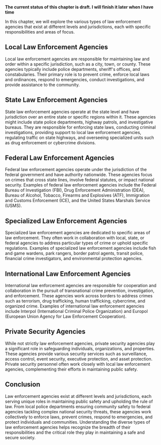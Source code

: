**The current status of this chapter is draft. I will finish it later when I have time**

In this chapter, we will explore the various types of law enforcement agencies that exist at different levels and jurisdictions, each with specific responsibilities and areas of focus.

Local Law Enforcement Agencies
------------------------------

Local law enforcement agencies are responsible for maintaining law and order within a specific jurisdiction, such as a city, town, or county. These agencies typically include police departments, sheriff's offices, and constabularies. Their primary role is to prevent crime, enforce local laws and ordinances, respond to emergencies, conduct investigations, and provide assistance to the community.

State Law Enforcement Agencies
------------------------------

State law enforcement agencies operate at the state level and have jurisdiction over an entire state or specific regions within it. These agencies might include state police departments, highway patrols, and investigative bureaus. They are responsible for enforcing state laws, conducting criminal investigations, providing support to local law enforcement agencies, regulating traffic on state highways, and overseeing specialized units such as drug enforcement or cybercrime divisions.

Federal Law Enforcement Agencies
--------------------------------

Federal law enforcement agencies operate under the jurisdiction of the federal government and have authority nationwide. These agencies focus on crimes that cross state lines, involve federal statutes, or impact national security. Examples of federal law enforcement agencies include the Federal Bureau of Investigation (FBI), Drug Enforcement Administration (DEA), Bureau of Alcohol, Tobacco, Firearms and Explosives (ATF), Immigration and Customs Enforcement (ICE), and the United States Marshals Service (USMS).

Specialized Law Enforcement Agencies
------------------------------------

Specialized law enforcement agencies are dedicated to specific areas of law enforcement. They often work in collaboration with local, state, or federal agencies to address particular types of crime or uphold specific regulations. Examples of specialized law enforcement agencies include fish and game wardens, park rangers, border patrol agents, transit police, financial crime investigators, and environmental protection agencies.

International Law Enforcement Agencies
--------------------------------------

International law enforcement agencies are responsible for cooperation and collaboration in the pursuit of transnational crime prevention, investigation, and enforcement. These agencies work across borders to address crimes such as terrorism, drug trafficking, human trafficking, cybercrime, and organized crime. Examples of international law enforcement agencies include Interpol (International Criminal Police Organization) and Europol (European Union Agency for Law Enforcement Cooperation).

Private Security Agencies
-------------------------

While not strictly law enforcement agencies, private security agencies play a significant role in safeguarding individuals, organizations, and properties. These agencies provide various security services such as surveillance, access control, event security, executive protection, and asset protection. Private security personnel often work closely with local law enforcement agencies, complementing their efforts in maintaining public safety.

Conclusion
----------

Law enforcement agencies exist at different levels and jurisdictions, each serving unique roles in maintaining public safety and upholding the rule of law. From local police departments ensuring community safety to federal agencies tackling complex national security threats, these agencies work collectively to enforce laws, prevent crimes, respond to emergencies, and protect individuals and communities. Understanding the diverse types of law enforcement agencies helps recognize the breadth of their responsibilities and the critical role they play in maintaining a safe and secure society.
